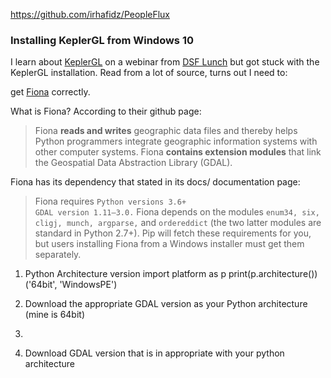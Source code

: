 https://github.com/irhafidz/PeopleFlux


### Installing KeplerGL from Windows 10

I learn about [KeplerGL](https://kepler.gl/) on a webinar from [DSF Lunch](https://www.datasciencefestival.com/event/dsf-lunch-learn-visualising-location-data-with-keplergl/) but got stuck with the KeplerGL installation. Read from a lot of source, turns out I need to:

get [Fiona](https://pypi.org/project/Fiona/) correctly.

What is Fiona? According to their github page:

> Fiona **reads and writes** geographic data files and thereby helps Python programmers integrate geographic information systems with other computer systems. Fiona **contains extension modules** that link the Geospatial Data Abstraction Library (GDAL).

Fiona has its dependency that stated in its docs/ documentation page:

> Fiona requires `Python versions 3.6+`  
> `GDAL version 1.11–3.0.` 
> Fiona depends on the modules `enum34, six, cligj, munch, argparse,` and `ordereddict` (the two latter modules are standard in Python
> 2.7+). Pip will fetch these requirements for you, but users installing Fiona from a Windows installer must get them separately.

1. Python Architecture version
import platform as p
print(p.architecture())
    ('64bit', 'WindowsPE')

3. Download the appropriate GDAL version as your Python architecture (mine is 64bit)
4. 

  
5. Download GDAL version that is in appropriate with your python architecture







<!--stackedit_data:
eyJoaXN0b3J5IjpbLTgxNDQxNTgxNCw1NzQyNTQwOTcsLTIyNT
c5NzIyOCwtMTU0NjIxMzU0MSwtNzU3ODcwMSw5OTgxMzI2MTUs
MTA0OTQ1NjYwOCwxMDE3NTA2MTAsLTE2MDM1NDk4NjYsMTAyMz
czOTIzNiwtMTkwNDg0NDUzNF19
-->